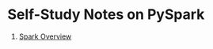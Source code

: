 # Self-Study Notes on PySpark

<ol style = "type:1">
    <li><a href = "#self_study_log/pyspark_practice/files/000_spark_overview.ipynb">Spark Overview</a></li>
</ol>
